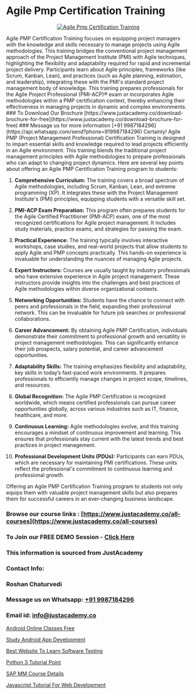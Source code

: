 # Agile Pmp Certification Training

<p align="center">
  <a href="https://justacademy.co/course-detail/pmp-certification-training">
    <img src="https://justacademy.co/storage2/course_image/1709713463_course_image.webp" alt="Agile Pmp Certification Training">
  </a>
</p>
Agile PMP Certification Training focuses on equipping project managers with the knowledge and skills necessary to manage projects using Agile methodologies. This training bridges the conventional project management approach of the Project Management Institute (PMI) with Agile techniques, highlighting the flexibility and adaptability required for rapid and incremental project delivery. Participants learn about Agile principles, frameworks (like Scrum, Kanban, Lean), and practices (such as Agile planning, estimation, and leadership), integrating these with the PMI's standard project management body of knowledge. This training prepares professionals for the Agile Project Professional (PMI-ACP)® exam or incorporates Agile methodologies within a PMP certification context, thereby enhancing their effectiveness in managing projects in dynamic and complex environments.
### To Download Our Brochure [https://www.justacademy.co/download-brochure-for-free](https://www.justacademy.co/download-brochure-for-free)
### Message us for more information [+91 9987184296](https://api.whatsapp.com/send?phone=919987184296)
Certainly! Agile PMP (Project Management Professional) Certification Training is designed to impart essential skills and knowledge required to lead projects efficiently in an Agile environment. This training blends the traditional project management principles with Agile methodologies to prepare professionals who can adapt to changing project dynamics. Here are several key points about offering an Agile PMP Certification Training program to students:

1) **Comprehensive Curriculum:** The training covers a broad spectrum of Agile methodologies, including Scrum, Kanban, Lean, and extreme programming (XP). It integrates these with the Project Management Institute's (PMI) principles, equipping students with a versatile skill set.

2) **PMI-ACP Exam Preparation:** This program often prepares students for the Agile Certified Practitioner (PMI-ACP) exam, one of the most recognized certifications for Agile project management. It includes study materials, practice exams, and strategies for passing the exam.

3) **Practical Experience:** The training typically involves interactive workshops, case studies, and real-world projects that allow students to apply Agile and PMP concepts practically. This hands-on experience is invaluable for understanding the nuances of managing Agile projects.

4) **Expert Instructors:** Courses are usually taught by industry professionals who have extensive experience in Agile project management. These instructors provide insights into the challenges and best practices of Agile methodologies within diverse organizational contexts.

5) **Networking Opportunities:** Students have the chance to connect with peers and professionals in the field, expanding their professional network. This can be invaluable for future job searches or professional collaborations.

6) **Career Advancement:** By obtaining Agile PMP Certification, individuals demonstrate their commitment to professional growth and versatility in project management methodologies. This can significantly enhance their job prospects, salary potential, and career advancement opportunities.

7) **Adaptability Skills:** The training emphasizes flexibility and adaptability, key skills in today’s fast-paced work environments. It prepares professionals to efficiently manage changes in project scope, timelines, and resources.

8) **Global Recognition:** The Agile PMP Certification is recognized worldwide, which means certified professionals can pursue career opportunities globally, across various industries such as IT, finance, healthcare, and more.

9) **Continuous Learning:** Agile methodologies evolve, and this training encourages a mindset of continuous improvement and learning. This ensures that professionals stay current with the latest trends and best practices in project management.

10) **Professional Development Units (PDUs):** Participants can earn PDUs, which are necessary for maintaining PMI certifications. These units reflect the professional's commitment to continuous learning and professional growth.

Offering an Agile PMP Certification Training program to students not only equips them with valuable project management skills but also prepares them for successful careers in an ever-changing business landscape.

### Browse our course links : [https://www.justacademy.co/all-courses](https://www.justacademy.co/all-courses) 
### To Join our FREE DEMO Session - [Click Here](https://www.justacademy.co/register-for-course-demo)


### This information is sourced from JustAcademy
### Contact Info:
### Roshan Chaturvedi
### Message us on Whatsapp: [+91 9987184296](https://api.whatsapp.com/send?phone=919987184296)
### Email id: [info@justacademy.co](mailto:info@justacademy.co)
                
[Android Online Classes Free](https://www.linkedin.com/pulse/android-online-classes-free-justacademy-cupertino-5o9tc/)

[Study Android App Development](https://www.linkedin.com/pulse/study-android-app-development-software-training-mountain-view-sztmc/)

[Best Website To Learn Software Testing](https://medium.com/@surajvaishnav5015/best-website-to-learn-software-testing-c40eb30b72ee)

[Python 3 Tutorial Point](https://medium.com/@negishivu99/python-3-tutorial-point-0ed1cfe11814)

[SAP MM Course Details](https://justacademyin.github.io/Articles/SAP-MM-Course-Details)

[Javascript Tutorial For Web Development](https://justacademyin.github.io/justacademy/javascript-tutorial-for-web-development)

